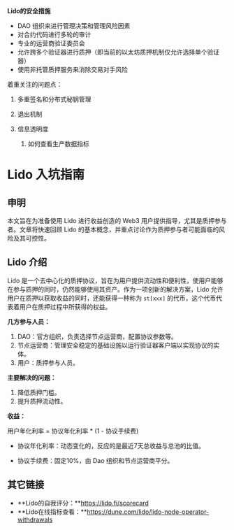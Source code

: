 

**Lido的安全措施**

+ DAO 组织来进行管理决策和管理风险因素
+ 对合约代码进行多轮的审计
+ 专业的运营商验证委员会
+ 允许跨多个验证器进行质押（即当前的以太坊质押机制仅允许选择单个验证器）
+ 使用非托管质押服务来消除交易对手风险







着重关注的问题点：

1. 多重签名和分布式秘钥管理

2. 退出机制

3. 信息透明度

   1. 如何查看生产数据指标

   

# Lido 入坑指南

## 申明

本文旨在为准备使用 Lido 进行收益创造的 Web3 用户提供指导，尤其是质押参与者。文章将快速回顾 Lido 的基本概念，并重点讨论作为质押参与者可能面临的风险及其可控性。



## Lido 介绍

Lido 是一个去中心化的质押协议，旨在为用户提供流动性和便利性，使用户能够在参与质押的同时，仍然能够使用其资产。作为一项创新的解决方案，Lido 允许用户在质押以获取收益的同时，还能获得一种称为 `st[xxx]` 的代币，这个代币代表着用户在质押过程中所获得的权益。



**几方参与人员：**

1. DAO：官方组织，负责选择节点运营商，配置协议参数等。
2. 节点运营商：管理安全稳定的基础设施以运行验证器客户端以实现协议的实体。
3. 用户：质押参与人员。



**主要解决的问题：**

1. 降低质押门槛。
2. 提升质押流动性。



**收益：**

用户年化利率 = 协议年化利率 * (1 - 协议手续费)

+ 协议年化利率：动态变化的，反应的是最近7天总收益与总池的比值。

+ 协议手续费：固定10%，由 Dao 组织和节点运营商平分。



## 其它链接

+ **Lido的自我评分：**https://lido.fi/scorecard
+ **Lido在线指标查看：**https://dune.com/lido/lido-node-operator-withdrawals